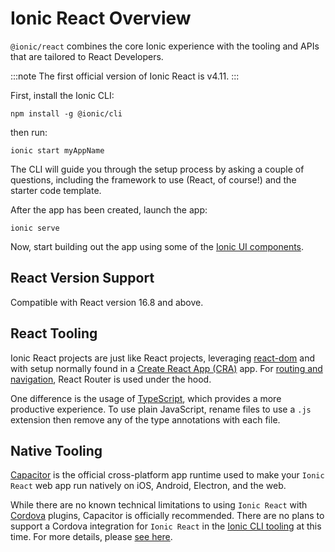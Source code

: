 # Ionic React Overview

`@ionic/react` combines the core Ionic experience with the tooling and APIs that are tailored to React Developers.

:::note
The first official version of Ionic React is v4.11.
:::

First, install the Ionic CLI:

```shell
npm install -g @ionic/cli
```

then run:

```shell
ionic start myAppName
```

The CLI will guide you through the setup process by asking a couple of questions, including the framework to use (React, of course!) and the starter code template.

After the app has been created, launch the app:

```shell
ionic serve
```

Now, start building out the app using some of the [Ionic UI components](../components.md).

## React Version Support

Compatible with React version 16.8 and above.

## React Tooling

Ionic React projects are just like React projects, leveraging [react-dom](https://reactjs.org/docs/react-dom.html) and with setup normally found in a [Create React App (CRA)](https://github.com/facebook/create-react-app) app. For [routing and navigation](navigation.md), React Router is used under the hood.

One difference is the usage of [TypeScript](http://www.typescriptlang.org/), which provides a more productive experience. To use plain JavaScript, rename files to use a `.js` extension then remove any of the type annotations with each file.

## Native Tooling

[Capacitor](https://capacitorjs.com) is the official cross-platform app runtime used to make your `Ionic React` web app run natively on iOS, Android, Electron, and the web.

While there are no known technical limitations to using `Ionic React` with [Cordova](https://cordova.apache.org/) plugins, Capacitor is officially recommended. There are no plans to support a Cordova integration for `Ionic React` in the [Ionic CLI tooling](/cli) at this time. For more details, please [see here](https://capacitorjs.com/docs/cordova).
